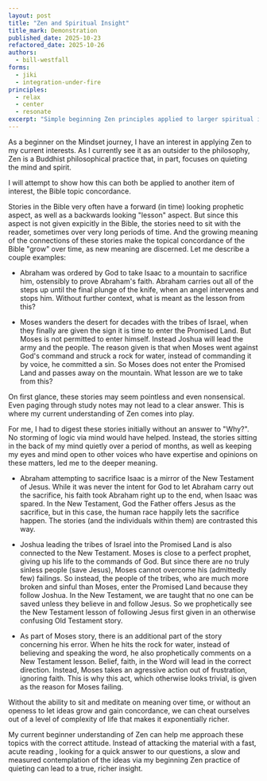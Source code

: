 ```yaml
---
layout: post
title: "Zen and Spiritual Insight"
title_mark: Demonstration
published_date: 2025-10-23
refactored_date: 2025-10-26
authors:
  - bill-westfall
forms:
  - jiki
  - integration-under-fire
principles:
  - relax
  - center
  - resonate
excerpt: "Simple beginning Zen principles applied to larger spiritual insight."
---
```


As a beginner on the Mindset journey, I have an interest in applying Zen to my current interests.  As I currently see it as an outsider to the philosophy, Zen is a Buddhist philosophical practice that, in part, focuses on quieting the mind and spirit.

I will attempt to show how this can both be applied to another item of interest, the Bible topic concordance.

Stories in the Bible very often have a forward (in time) looking prophetic aspect, as well as a backwards looking "lesson" aspect.  But since this aspect is not given expicitly in the Bible, the stories need to sit with the reader, sometimes over very long periods of time.  And the growing meaning of the connections of these stories make the topical concordance of the Bible "grow" over time, as new meaning are discerned.  Let me describe a couple examples:

* Abraham was ordered by God to take Isaac to a mountain to sacrifice him, ostensibly to prove Abraham's faith. Abraham carries out all of the steps up until the final plunge of the knife, when an angel intervenes and stops him.  Without further context, what is meant as the lesson from this?

* Moses wanders the desert for decades with the tribes of Israel, when they finally are given the sign it is time to enter the Promised Land.  But Moses is not permitted to enter himself.  Instead Joshua will lead the army and the people.  The reason given is that when Moses went against God's command and struck a rock for water, instead of commanding it by voice, he committed a sin.  So Moses does not enter the Promised Land and passes away on the mountain.  What lesson are we to take from this?

On first glance, these stories may seem pointless and even nonsensical.  Even paging through study notes may not lead to a clear answer. This is where my current understanding of Zen comes into play.

For me, I had to digest these stories initially without an answer to "Why?".  No storming of logic via mind would have helped.  Instead, the stories sitting in the back of my mind quietly over a period of months, as well as keeping my eyes and mind open to other voices who have expertise and opinions on these matters, led me to the deeper meaning.

* Abraham attempting to sacrifice Isaac is a mirror of the New Testament of Jesus.  While it was never the intent for God to let Abraham carry out the sacrifice, his faith took Abraham right up to the end, when Isaac was spared. In the New Testament, God the Father offers Jesus as the sacrifice, but in this case, the human race happily lets the sacrifice happen. The stories (and the individuals within them) are contrasted this way.

* Joshua leading the tribes of Israel into the Promised Land is also connected to the New Testament.  Moses is close to a perfect prophet, giving up his life to the commands of God.  But since there are no truly sinless people (save Jesus), Moses cannot overcome his (admittedly few) failings.  So instead, the people of the tribes, who are much more broken and sinful than Moses, enter the Promised Land because they follow Joshua.  In the New Testament, we are taught that no one can be saved unless they believe in and follow Jesus.  So we prophetically see the New Testament lesson of following Jesus first given in an otherwise confusing Old Testament story.

* As part of Moses story, there is an additional part of the story concerning his error.  When he hits the rock for water, instead of believing and speaking the word, he also prophetically comments on a New Testament lesson.  Belief, faith, in the Word will lead in the correct direction.  Instead, Moses takes an agressive action out of frustration, ignoring faith.  This is why this act, which otherwise looks trivial, is given as the reason for Moses failing.  

Without the ability to sit and meditate on meaning over time, or without an openess to let ideas grow and gain concordance, we can cheat ourselves out of a level of complexity of life that makes it exponentially richer.

My current beginner understanding of Zen can help me approach these topics with the correct attitude.  Instead of attacking the material with a fast, acute reading , looking for a quick answer to our questions, a slow and measured contemplation of the ideas via my beginning Zen practice of quieting can lead to a true, richer insight.
